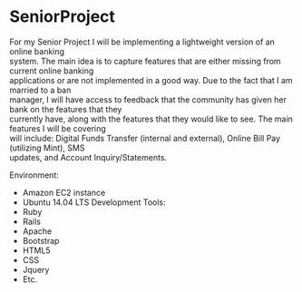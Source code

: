 # SeniorProject
For my Senior Project I will be implementing a lightweight version of an online banking  
system. The main idea is to capture features that are either missing from current online banking  
applications or are not implemented in a good way. Due to the fact that I am married to a ban  
manager, I will have access to feedback that the community has given her bank on the features that they  
currently have, along with the features that they would like to see. The main features I will be covering  
will include: Digital Funds Transfer (internal and external), Online Bill Pay (utilizing Mint), SMS  
updates, and Account Inquiry/Statements.  

Environment:
* Amazon EC2 instance
* Ubuntu 14.04 LTS
Development Tools:
* Ruby
* Rails
* Apache
* Bootstrap
* HTML5
* CSS
* Jquery
* Etc.
